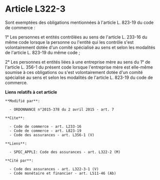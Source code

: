 # Article L322-3

Sont exemptées des obligations mentionnées à l'article L. 823-19 du code de commerce : 

1° Les personnes et entités contrôlées au sens de l'article L. 233-16 du même code lorsque la personne ou l'entité qui les
contrôle s'est volontairement dotée d'un comité spécialisé au sens et selon les modalités de l'article L. 823-19 du même
code ; 

2° Les personnes et entités liées à une entreprise mère au sens du 1° de l'article L. 356-1 du présent code lorsque
l'entreprise mère est elle-même soumise à ces obligations ou s'est volontairement dotée d'un comité spécialisé au sens et
selon les modalités de l'article L. 823-19 du code de commerce.

**Liens relatifs à cet article**

	**Modifié par**:

	  - ORDONNANCE n°2015-378 du 2 avril 2015 - art. 7

	**Cite**:

	  - Code de commerce - art. L233-16
	  - Code de commerce - art. L823-19
	  - Code des assurances - art. L356-1 (V)

	**Liens**:

	  - SPEC_APPLI: Code des assurances - art. L322-2 (M)

	**Cité par**:

	  - Code des assurances - art. L322-3-1 (V)
	  - Code monétaire et financier - art. L511-46 (Ab)
